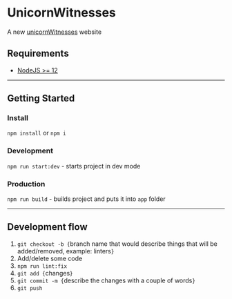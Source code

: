 # UnicornWitnesses
A new [unicornWitnesses](https://unicornwitnesses.com) website

## Requirements
- [NodeJS >= 12](https://nodejs.org/en/)
---
## Getting Started

### Install
`npm install` or `npm i`

### Development
`npm run start:dev` - starts project in dev mode

### Production
`npm run build` - builds project and puts it into `app` folder

---

## Development flow
1. `git checkout -b {`branch name that would describe things that will be added/removed, example: linters`}`
2. Add/delete some code
3. `npm run lint:fix`
4. `git add {`changes`}`
5. `git commit -m {`describe the changes with a couple of words`}`
6. `git push`
